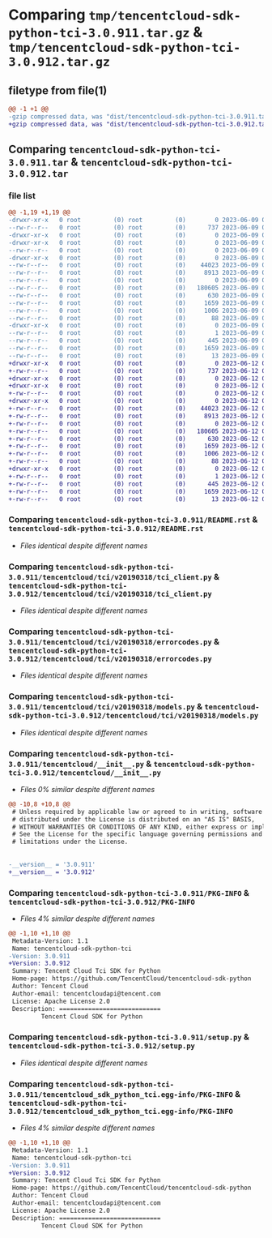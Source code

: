 # Comparing `tmp/tencentcloud-sdk-python-tci-3.0.911.tar.gz` & `tmp/tencentcloud-sdk-python-tci-3.0.912.tar.gz`

## filetype from file(1)

```diff
@@ -1 +1 @@
-gzip compressed data, was "dist/tencentcloud-sdk-python-tci-3.0.911.tar", last modified: Fri Jun  9 02:27:58 2023, max compression
+gzip compressed data, was "dist/tencentcloud-sdk-python-tci-3.0.912.tar", last modified: Mon Jun 12 03:12:53 2023, max compression
```

## Comparing `tencentcloud-sdk-python-tci-3.0.911.tar` & `tencentcloud-sdk-python-tci-3.0.912.tar`

### file list

```diff
@@ -1,19 +1,19 @@
-drwxr-xr-x   0 root         (0) root         (0)        0 2023-06-09 02:27:58.000000 tencentcloud-sdk-python-tci-3.0.911/
--rw-r--r--   0 root         (0) root         (0)      737 2023-06-09 02:27:58.000000 tencentcloud-sdk-python-tci-3.0.911/README.rst
-drwxr-xr-x   0 root         (0) root         (0)        0 2023-06-09 02:27:58.000000 tencentcloud-sdk-python-tci-3.0.911/tencentcloud/
-drwxr-xr-x   0 root         (0) root         (0)        0 2023-06-09 02:27:58.000000 tencentcloud-sdk-python-tci-3.0.911/tencentcloud/tci/
--rw-r--r--   0 root         (0) root         (0)        0 2023-06-09 02:27:58.000000 tencentcloud-sdk-python-tci-3.0.911/tencentcloud/tci/__init__.py
-drwxr-xr-x   0 root         (0) root         (0)        0 2023-06-09 02:27:58.000000 tencentcloud-sdk-python-tci-3.0.911/tencentcloud/tci/v20190318/
--rw-r--r--   0 root         (0) root         (0)    44023 2023-06-09 02:27:58.000000 tencentcloud-sdk-python-tci-3.0.911/tencentcloud/tci/v20190318/tci_client.py
--rw-r--r--   0 root         (0) root         (0)     8913 2023-06-09 02:27:58.000000 tencentcloud-sdk-python-tci-3.0.911/tencentcloud/tci/v20190318/errorcodes.py
--rw-r--r--   0 root         (0) root         (0)        0 2023-06-09 02:27:58.000000 tencentcloud-sdk-python-tci-3.0.911/tencentcloud/tci/v20190318/__init__.py
--rw-r--r--   0 root         (0) root         (0)   180605 2023-06-09 02:27:58.000000 tencentcloud-sdk-python-tci-3.0.911/tencentcloud/tci/v20190318/models.py
--rw-r--r--   0 root         (0) root         (0)      630 2023-06-09 02:27:58.000000 tencentcloud-sdk-python-tci-3.0.911/tencentcloud/__init__.py
--rw-r--r--   0 root         (0) root         (0)     1659 2023-06-09 02:27:58.000000 tencentcloud-sdk-python-tci-3.0.911/PKG-INFO
--rw-r--r--   0 root         (0) root         (0)     1006 2023-06-09 02:27:58.000000 tencentcloud-sdk-python-tci-3.0.911/setup.py
--rw-r--r--   0 root         (0) root         (0)       88 2023-06-09 02:27:58.000000 tencentcloud-sdk-python-tci-3.0.911/setup.cfg
-drwxr-xr-x   0 root         (0) root         (0)        0 2023-06-09 02:27:58.000000 tencentcloud-sdk-python-tci-3.0.911/tencentcloud_sdk_python_tci.egg-info/
--rw-r--r--   0 root         (0) root         (0)        1 2023-06-09 02:27:58.000000 tencentcloud-sdk-python-tci-3.0.911/tencentcloud_sdk_python_tci.egg-info/dependency_links.txt
--rw-r--r--   0 root         (0) root         (0)      445 2023-06-09 02:27:58.000000 tencentcloud-sdk-python-tci-3.0.911/tencentcloud_sdk_python_tci.egg-info/SOURCES.txt
--rw-r--r--   0 root         (0) root         (0)     1659 2023-06-09 02:27:58.000000 tencentcloud-sdk-python-tci-3.0.911/tencentcloud_sdk_python_tci.egg-info/PKG-INFO
--rw-r--r--   0 root         (0) root         (0)       13 2023-06-09 02:27:58.000000 tencentcloud-sdk-python-tci-3.0.911/tencentcloud_sdk_python_tci.egg-info/top_level.txt
+drwxr-xr-x   0 root         (0) root         (0)        0 2023-06-12 03:12:53.000000 tencentcloud-sdk-python-tci-3.0.912/
+-rw-r--r--   0 root         (0) root         (0)      737 2023-06-12 03:12:53.000000 tencentcloud-sdk-python-tci-3.0.912/README.rst
+drwxr-xr-x   0 root         (0) root         (0)        0 2023-06-12 03:12:53.000000 tencentcloud-sdk-python-tci-3.0.912/tencentcloud/
+drwxr-xr-x   0 root         (0) root         (0)        0 2023-06-12 03:12:53.000000 tencentcloud-sdk-python-tci-3.0.912/tencentcloud/tci/
+-rw-r--r--   0 root         (0) root         (0)        0 2023-06-12 03:12:53.000000 tencentcloud-sdk-python-tci-3.0.912/tencentcloud/tci/__init__.py
+drwxr-xr-x   0 root         (0) root         (0)        0 2023-06-12 03:12:53.000000 tencentcloud-sdk-python-tci-3.0.912/tencentcloud/tci/v20190318/
+-rw-r--r--   0 root         (0) root         (0)    44023 2023-06-12 03:12:53.000000 tencentcloud-sdk-python-tci-3.0.912/tencentcloud/tci/v20190318/tci_client.py
+-rw-r--r--   0 root         (0) root         (0)     8913 2023-06-12 03:12:53.000000 tencentcloud-sdk-python-tci-3.0.912/tencentcloud/tci/v20190318/errorcodes.py
+-rw-r--r--   0 root         (0) root         (0)        0 2023-06-12 03:12:53.000000 tencentcloud-sdk-python-tci-3.0.912/tencentcloud/tci/v20190318/__init__.py
+-rw-r--r--   0 root         (0) root         (0)   180605 2023-06-12 03:12:53.000000 tencentcloud-sdk-python-tci-3.0.912/tencentcloud/tci/v20190318/models.py
+-rw-r--r--   0 root         (0) root         (0)      630 2023-06-12 03:12:53.000000 tencentcloud-sdk-python-tci-3.0.912/tencentcloud/__init__.py
+-rw-r--r--   0 root         (0) root         (0)     1659 2023-06-12 03:12:53.000000 tencentcloud-sdk-python-tci-3.0.912/PKG-INFO
+-rw-r--r--   0 root         (0) root         (0)     1006 2023-06-12 03:12:53.000000 tencentcloud-sdk-python-tci-3.0.912/setup.py
+-rw-r--r--   0 root         (0) root         (0)       88 2023-06-12 03:12:53.000000 tencentcloud-sdk-python-tci-3.0.912/setup.cfg
+drwxr-xr-x   0 root         (0) root         (0)        0 2023-06-12 03:12:53.000000 tencentcloud-sdk-python-tci-3.0.912/tencentcloud_sdk_python_tci.egg-info/
+-rw-r--r--   0 root         (0) root         (0)        1 2023-06-12 03:12:53.000000 tencentcloud-sdk-python-tci-3.0.912/tencentcloud_sdk_python_tci.egg-info/dependency_links.txt
+-rw-r--r--   0 root         (0) root         (0)      445 2023-06-12 03:12:53.000000 tencentcloud-sdk-python-tci-3.0.912/tencentcloud_sdk_python_tci.egg-info/SOURCES.txt
+-rw-r--r--   0 root         (0) root         (0)     1659 2023-06-12 03:12:53.000000 tencentcloud-sdk-python-tci-3.0.912/tencentcloud_sdk_python_tci.egg-info/PKG-INFO
+-rw-r--r--   0 root         (0) root         (0)       13 2023-06-12 03:12:53.000000 tencentcloud-sdk-python-tci-3.0.912/tencentcloud_sdk_python_tci.egg-info/top_level.txt
```

### Comparing `tencentcloud-sdk-python-tci-3.0.911/README.rst` & `tencentcloud-sdk-python-tci-3.0.912/README.rst`

 * *Files identical despite different names*

### Comparing `tencentcloud-sdk-python-tci-3.0.911/tencentcloud/tci/v20190318/tci_client.py` & `tencentcloud-sdk-python-tci-3.0.912/tencentcloud/tci/v20190318/tci_client.py`

 * *Files identical despite different names*

### Comparing `tencentcloud-sdk-python-tci-3.0.911/tencentcloud/tci/v20190318/errorcodes.py` & `tencentcloud-sdk-python-tci-3.0.912/tencentcloud/tci/v20190318/errorcodes.py`

 * *Files identical despite different names*

### Comparing `tencentcloud-sdk-python-tci-3.0.911/tencentcloud/tci/v20190318/models.py` & `tencentcloud-sdk-python-tci-3.0.912/tencentcloud/tci/v20190318/models.py`

 * *Files identical despite different names*

### Comparing `tencentcloud-sdk-python-tci-3.0.911/tencentcloud/__init__.py` & `tencentcloud-sdk-python-tci-3.0.912/tencentcloud/__init__.py`

 * *Files 0% similar despite different names*

```diff
@@ -10,8 +10,8 @@
 # Unless required by applicable law or agreed to in writing, software
 # distributed under the License is distributed on an "AS IS" BASIS,
 # WITHOUT WARRANTIES OR CONDITIONS OF ANY KIND, either express or implied.
 # See the License for the specific language governing permissions and
 # limitations under the License.
 
 
-__version__ = '3.0.911'
+__version__ = '3.0.912'
```

### Comparing `tencentcloud-sdk-python-tci-3.0.911/PKG-INFO` & `tencentcloud-sdk-python-tci-3.0.912/PKG-INFO`

 * *Files 4% similar despite different names*

```diff
@@ -1,10 +1,10 @@
 Metadata-Version: 1.1
 Name: tencentcloud-sdk-python-tci
-Version: 3.0.911
+Version: 3.0.912
 Summary: Tencent Cloud Tci SDK for Python
 Home-page: https://github.com/TencentCloud/tencentcloud-sdk-python
 Author: Tencent Cloud
 Author-email: tencentcloudapi@tencent.com
 License: Apache License 2.0
 Description: ============================
         Tencent Cloud SDK for Python
```

### Comparing `tencentcloud-sdk-python-tci-3.0.911/setup.py` & `tencentcloud-sdk-python-tci-3.0.912/setup.py`

 * *Files identical despite different names*

### Comparing `tencentcloud-sdk-python-tci-3.0.911/tencentcloud_sdk_python_tci.egg-info/PKG-INFO` & `tencentcloud-sdk-python-tci-3.0.912/tencentcloud_sdk_python_tci.egg-info/PKG-INFO`

 * *Files 4% similar despite different names*

```diff
@@ -1,10 +1,10 @@
 Metadata-Version: 1.1
 Name: tencentcloud-sdk-python-tci
-Version: 3.0.911
+Version: 3.0.912
 Summary: Tencent Cloud Tci SDK for Python
 Home-page: https://github.com/TencentCloud/tencentcloud-sdk-python
 Author: Tencent Cloud
 Author-email: tencentcloudapi@tencent.com
 License: Apache License 2.0
 Description: ============================
         Tencent Cloud SDK for Python
```

